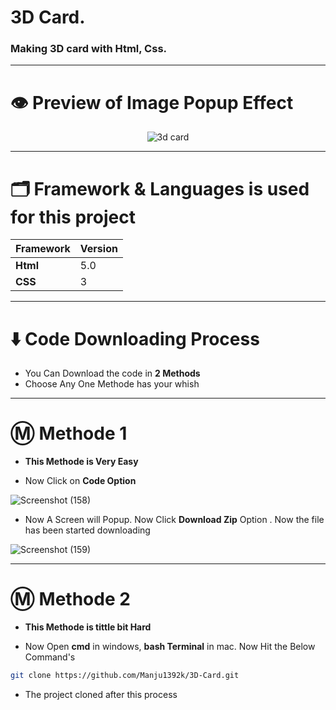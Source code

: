 # 3D Card.
### Making 3D card with Html, Css.

---
# 👁️ Preview of Image Popup Effect

<div align='center'>
  
![3d card](https://github.com/user-attachments/assets/7fe1db32-a59f-4c6e-bcb1-510724cae415)

</div>

---

# 🗂️ Framework & Languages is used for this project

| Framework  | Version |
| ------------- | ------------- |
| **Html**  | 5.0  |
| **CSS** | 3 |

---

# ⬇️ Code Downloading Process

* You Can Download the code in **2 Methods**
* Choose Any One Methode has your whish
  
---

# Ⓜ️ Methode 1

* **This Methode is Very Easy**

* Now Click on __Code Option__

![Screenshot (158)](https://user-images.githubusercontent.com/66934377/164152919-f2854829-535d-4227-9c2f-031f8051f6ac.png)

* Now A Screen will Popup. Now Click **Download Zip** Option . Now the file has been started downloading 

![Screenshot (159)](https://user-images.githubusercontent.com/66934377/164153128-b64e85a2-e40c-4457-9835-a749ac79acd6.png)

---

# Ⓜ️ Methode 2

* **This Methode is tittle bit Hard**

* Now Open **cmd** in windows, **bash Terminal** in mac. Now Hit the Below Command's

```bash
git clone https://github.com/Manju1392k/3D-Card.git
```

* The project cloned after this process
